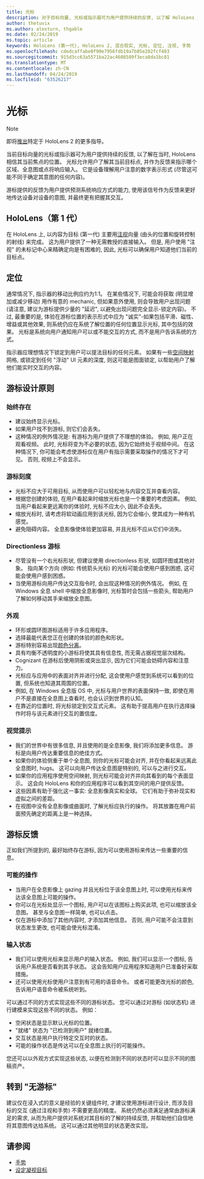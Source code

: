 ```yaml
---
title: 光标
description: 对于目标向量, 光标或指示器可为用户提供持续的反馈, 以了解 HoloLens 对其意图的了解情况。
author: thetuvix
ms.author: alexturn, thgable
ms.date: 02/24/2019
ms.topic: article
keywords: HoloLens (第一代), HoloLens 2, 混合现实, 光标, 定位, 注视, 手势
ms.openlocfilehash: cdedcaffabe0f90e7956fdb19a7b85e202fcf403
ms.sourcegitcommit: 915d3cc63a5571ba22ac4608589f3eca8da1bc81
ms.translationtype: MT
ms.contentlocale: zh-CN
ms.lasthandoff: 04/24/2019
ms.locfileid: "63526217"
---
```

# <a name="cursors"></a>光标

> [!NOTE]
> 即将[推出](index.md#news-and-notes)特定于 HoloLens 2 的更多指导。


当前目标向量的光标或指示器可为用户提供持续的反馈, 以了解在当时, HoloLens 相信其当前焦点的位置。 光标允许用户了解其当前目标点, 并作为反馈来指示哪个区域、全息图或点将响应输入。 它是设备理解用户注意的数字表示形式 (尽管这可能不同于确定其意图的任何内容)。

游标提供的反馈为用户提供预测系统响应方式的能力, 使用该信号作为反馈来更好地传达设备对设备的意图, 并最终更有把握其交互。

## <a name="hololens-1st-gen"></a>HoloLens（第 1 代）

在 HoloLens 上, 以内容为目标 (第一代) 主要用[注视](gaze.md)向量 (由头的位置和旋转控制的射线) 来完成。 这为用户提供了一种无需教授的直接输入。 但是, 用户使用 "注视" 的未标记中心来精确定向是有困难的, 因此, 光标可以确保用户知道他们当前的目标点。 


## <a name="positioning"></a>定位

通常情况下, 指示器的移动比例应约为1:1。 在某些情况下, 可能会将获取 (明显增加或减少移动) 用作有意的 mechanic, 但如果意外使用, 则会导致用户出现问题 (请注意, 建议为游标提供少量的 "延迟", 以避免出现问题完全显示-锁定内容)。 不过, 最重要的是, 体验在游标位置的表示形式中应为 "诚实"-如果包括平滑、磁性、增益或其他效果, 则系统仍应在系统了解位置的任何位置显示光标, 其中包括的效果。 光标是系统向用户通知用户可以或不能交互的方式, 而不是用户告诉系统的方式。

指示器应理想情况下锁定到用户可以提法目标的任何元素。 如果有一些[空间映射](spatial-mapping.md)网格, 或锁定到任何 "浮动" UI 元素的深度, 则这可能是图面锁定, 以帮助用户了解他们能实时交互的内容。

## <a name="cursor-design-principles"></a>游标设计原则

### <a name="always-present"></a>始终存在
* 建议始终显示光标。
* 如果用户找不到游标, 则它们会丢失。
* 这种情况的例外情况是: 有游标为用户提供了不理想的体验。 例如, 用户正在观看视频。 此时, 光标将变为不必要的状态, 因为它始终处于视频中间。 在这种情况下, 你可能会考虑使游标仅在用户有指示需要采取操作的情况下才可见。 否则, 视频上不会显示。

### <a name="cursor-scale"></a>游标刻度
* 光标不应大于可用目标, 从而使用户可以轻松地与内容交互并查看内容。
* 根据您创建的体验, 在用户看起来时缩放光标也是一个重要的考虑因素。 例如, 当用户看起来更远离你的体验时, 光标不应太小, 因此不会丢失。
* 缩放光标时, 请考虑将软动画应用到该光标, 因为它会缩小, 使其成为一种有机感觉。
* 避免阻碍内容。 全息影像使体验更加容易, 并且光标不应从它们中消失。

### <a name="directionless-cursor"></a>Directionless 游标
* 尽管没有一个右光标形状, 但建议使用 directionless 形状, 如圆环图或其他对象。 指向某个方向 (例如: 传统箭头光标) 的光标可能会使用户感到困惑, 这可能会使用户感到困惑。
* 当使用游标向用户传达交互指令时, 会出现这种情况的例外情况。 例如, 在 Windows 全息 shell 中缩放全息影像时, 光标暂时会包括一些箭头, 帮助用户了解如何移动其手来缩放全息图。

### <a name="look-and-feel"></a>外观
* 环形或圆环图游标适用于许多应用程序。
* 选择最能代表您正在创建的体验的颜色和形状。
* 游标特别容易出现[颜色分离](hologram-stability.md#color-separation)。
* 具有均衡不透明度的小游标将使其具有信息性, 而无需占据视觉层次结构。
* Cognizant 在游标后使用阴影或突出显示, 因为它们可能会妨碍内容和注意力。
* 光标应与应用中的表面对齐并进行分配, 这会使用户感觉到系统可以看到的位置, 但系统也知道其周围的位置。
* 例如, 在 Windows 全息版 OS 中, 光标与用户世界的表面保持一致, 即使在用户不是直接在全息图上查看时, 也会认识到世界的认知。
* 在靠近的位置时, 将光标锁定到交互式元素。 这有助于提高用户在执行选择操作时将与该元素进行交互的置信度。

### <a name="visual-cues"></a>视觉提示
* 我们的世界中有很多信息, 并且使用的是全息影像, 我们将添加更多信息。 游标是向用户传达重要信息的绝佳方式。
* 如果你的体验侧重于单个全息图, 则你的光标可能会对齐, 并在你看起来远离此全息图时, hugs。 这可以向用户传达全息图是特别的, 可以与之进行交互。
* 如果你的应用程序使用空间映射, 则光标可能会对齐并向其看到的每个表面显示。 这会向 HoloLens 和你的应用程序可以看到其空间的用户提供反馈。
* 这些因素有助于强化这一事实: 全息影像真实和全球。 它们有助于弥补现实和虚拟之间的差距。
* 在视图中没有全息影像或曲面时, 了解光标应执行的操作。 将其放置在用户前面预先确定的距离上是一种选择。

## <a name="cursor-feedback"></a>游标反馈

正如我们所提到的, 最好始终存在游标, 因为可以使用游标来传达一些重要的信息。

### <a name="possible-actions"></a>可能的操作
* 当用户在全息影像上 gazing 并且光标位于该全息图上时, 可以使用光标来传达该全息图上可能的操作。
* 你可以在光标处显示一个图标, 用户可以在该图标上购买此项, 也可以缩放该全息图。 甚至与全息图一样简单, 也可以点击。
* 仅在游标中添加了其他内容时, 才添加其他信息。 否则, 用户可能不会注意到状态发生更改, 也可能会使光标混淆。

### <a name="input-state"></a>输入状态
* 我们可以使用光标来显示用户的输入状态。 例如, 我们可以显示一个图标, 告诉用户系统是否看到其手状态。 这会告知用户应用程序知道用户已准备好采取措施。
* 还可以使用光标使用户注意到有可用的语音命令。 或者可能更改光标的颜色, 告诉用户语音命令被系统听到。

可以通过不同的方式实现这些不同的游标状态。 您可以通过对游标 (如状态机) 进行建模来实现这些不同的状态。 例如：
* 空闲状态是显示默认光标的位置。
* "就绪" 状态为 "已检测到用户" 就绪位置。
* 交互状态是用户执行特定交互时的状态。
* 可能的操作状态是传达可以在全息图上执行的可能操作。

您还可以以外观方式实现这些状态, 以便在检测到不同的状态时可以显示不同的图稿资产。

## <a name="going-cursor-free"></a>转到 "无游标"

建议仅在浸入式的意义是经验的关键组件时, 才建议使用游标进行设计, 而涉及目标的交互 (通过注视和手势) 不需要更高的精度。 系统仍然必须满足通常由游标满足的需求, 从而为用户提供对系统对其目标的了解的持续反馈, 并帮助他们自信地将其意图传达给系统。 这可以通过其他明显的状态更改实现。

## <a name="see-also"></a>请参阅
* [手势](gestures.md)
* [设定凝视目标](gaze-targeting.md)
